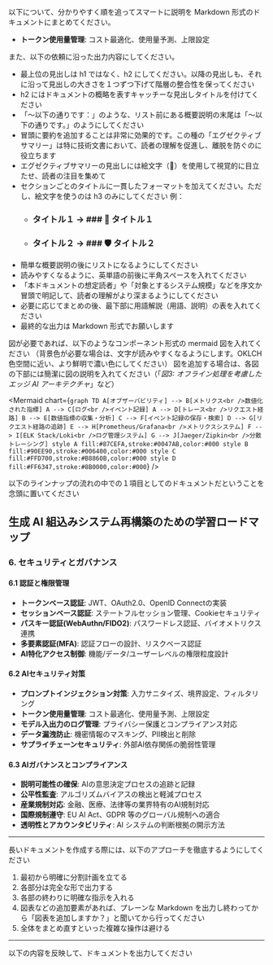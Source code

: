 以下について、分かりやすく順を追ってスマートに説明を Markdown 形式のドキュメントにまとめてください。

- **トークン使用量管理**: コスト最適化、使用量予測、上限設定

また、以下の依頼に沿った出力内容にしてください。
- 最上位の見出しは h1 ではなく、h2 にしてください。以降の見出しも、それに沿って見出しの大きさを１つずつ下げて階層の整合性を保ってください
- h2 にはドキュメントの概略を表すキャッチーな見出しタイトルを付けてください
- 「～以下の通りです：」のような、リスト前にある概要説明の末尾は「～以下の通りです。」のようにしてください
- 冒頭に要約を追加することは非常に効果的です。この種の「エグゼクティブサマリー」は特に技術文書において、読者の理解を促進し、離脱を防ぐのに役立ちます
- エグゼクティブサマリーの見出しには絵文字（🔑）を使用して視覚的に目立たせ、読者の注目を集めて
- セクションごとのタイトルに一貫したフォーマットを加えてください。ただし、絵文字を使うのは h3 のみにしてください
 例：
   * ### タイトル１ → ### 🔧 タイトル１
   * ### タイトル２ → ### 🛡️ タイトル２
- 簡単な概要説明の後にリストになるようにしてください
- 読みやすくなるように、英単語の前後に半角スペースを入れてください
- 「本ドキュメントの想定読者」や「対象とするシステム規模」などを序文か冒頭で明記して、読者の理解がより深まるようにしてください
- 必要に応じてまとめの後、最下部に用語解説（用語、説明）の表を入れてください
- 最終的な出力は Markdown 形式でお願いします

図が必要であれば、以下のようなコンポーネント形式の mermaid 図を入れてください
（背景色が必要な場合は、文字が読みやすくなるようにします。OKLCH色空間に近い、より鮮明で濃い色にしてください）
図を追加する場合は、各図の下部には簡潔に図の説明を入れてください（「*図3: オフライン処理を考慮したエッジ AI アーキテクチャ*」など）

<Mermaid chart={`
graph TD
    A[オブザーバビリティ] --> B[メトリクス<br />数値化された指標]
    A --> C[ログ<br />イベント記録]
    A --> D[トレース<br />リクエスト経路]
    B --> E[数値指標の収集・分析]
    C --> F[イベント記録の保存・検索]
    D --> G[リクエスト経路の追跡]
    E --> H[Prometheus/Grafana<br />メトリクスシステム]
    F --> I[ELK Stack/Loki<br />ログ管理システム]
    G --> J[Jaeger/Zipkin<br />分散トレーシング]
    style A fill:#87CEFA,stroke:#0047AB,color:#000
    style B fill:#90EE90,stroke:#006400,color:#000
    style C fill:#FFD700,stroke:#B8860B,color:#000
    style D fill:#FF6347,stroke:#8B0000,color:#000
`} />

以下のラインナップの流れの中での１項目としてのドキュメントだということを念頭に置いてください

## 生成 AI 組込みシステム再構築のための学習ロードマップ

### 6. セキュリティとガバナンス

#### 6.1 認証と権限管理

- **トークンベース認証**: JWT、OAuth2.0、OpenID Connectの実装
- **セッションベース認証**: ステートフルセッション管理、Cookieセキュリティ
- **パスキー認証(WebAuthn/FIDO2)**: パスワードレス認証、バイオメトリクス連携
- **多要素認証(MFA)**: 認証フローの設計、リスクベース認証
- **AI特化アクセス制御**: 機能/データ/ユーザーレベルの権限粒度設計

#### 6.2 AIセキュリティ対策

- **プロンプトインジェクション対策**: 入力サニタイズ、境界設定、フィルタリング
- **トークン使用量管理**: コスト最適化、使用量予測、上限設定
- **モデル入出力のログ管理**: プライバシー保護とコンプライアンス対応
- **データ漏洩防止**: 機密情報のマスキング、PII検出と削除
- **サプライチェーンセキュリティ**: 外部AI依存関係の脆弱性管理

#### 6.3 AIガバナンスとコンプライアンス

- **説明可能性の確保**: AIの意思決定プロセスの追跡と記録
- **公平性監査**: アルゴリズムバイアスの検出と軽減プロセス
- **産業規制対応**: 金融、医療、法律等の業界特有のAI規制対応
- **国際規制遵守**: EU AI Act、GDPR 等のグローバル規制への適合
- **透明性とアカウンタビリティ**: AI システムの判断根拠の開示方法
---

長いドキュメントを作成する際には、以下のアプローチを徹底するようにしてください

1. 最初から明確に分割計画を立てる
2. 各部分は完全な形で出力する
3. 各部の終わりに明確な指示を入れる
4. 図表などの追加要素があれば、プレーンな Markdown を出力し終わってから「図表を追加しますか？」と聞いてから行ってください
5. 全体をまとめ直すといった複雑な操作は避ける

---

以下の内容を反映して、ドキュメントを出力してください
